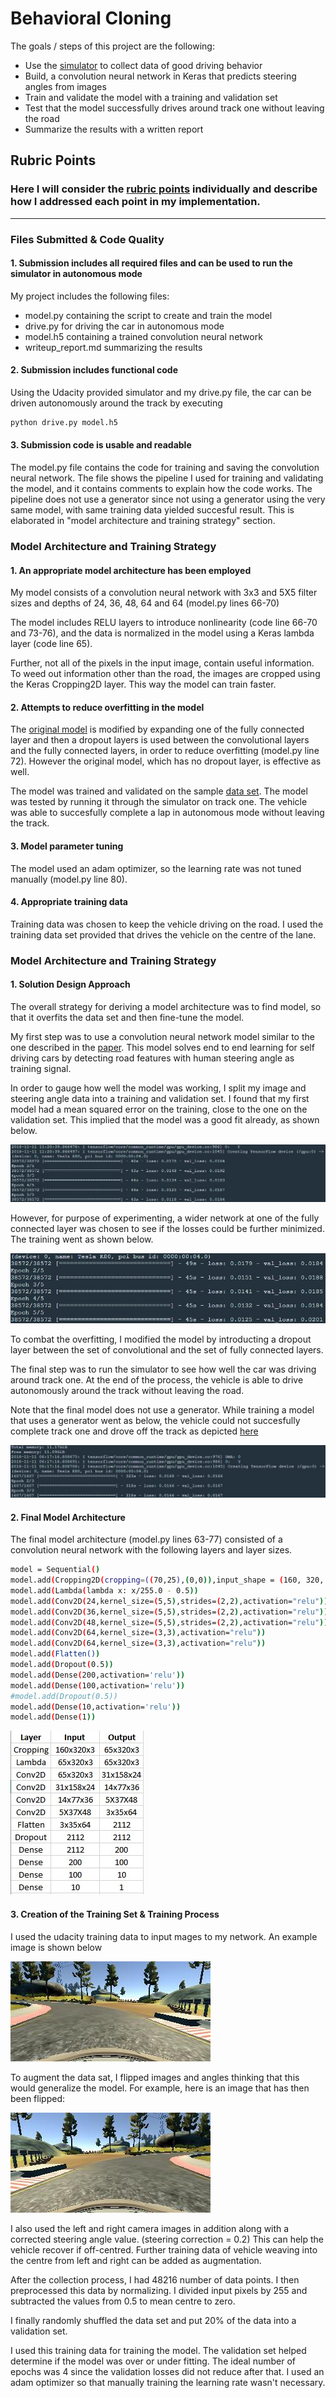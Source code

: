 # **Behavioral Cloning** 

The goals / steps of this project are the following:
* Use the [simulator](https://github.com/udacity/self-driving-car-sim) to collect data of good driving behavior
* Build, a convolution neural network in Keras that predicts steering angles from images
* Train and validate the model with a training and validation set
* Test that the model successfully drives around track one without leaving the road
* Summarize the results with a written report


[//]: # (Image References)

[image1]: ./images/Original.jpg "Original Model Training"
[image2]: ./images/model.jpg "Model training"
[image3]: ./images/architecture.jpg "Model Architecture"
[image4]: ./images/sample.jpg "Sample Training Image"
[image5]: ./images/sample_flipped.jpg "Sample Flipped Image"
[image6]: ./images/model_gen.jpg "Model with Generator"

## Rubric Points
### Here I will consider the [rubric points](https://review.udacity.com/#!/rubrics/432/view) individually and describe how I addressed each point in my implementation.  

---
### Files Submitted & Code Quality

#### 1. Submission includes all required files and can be used to run the simulator in autonomous mode

My project includes the following files:
* model.py containing the script to create and train the model
* drive.py for driving the car in autonomous mode
* model.h5 containing a trained convolution neural network 
* writeup_report.md summarizing the results

#### 2. Submission includes functional code
Using the Udacity provided simulator and my drive.py file, the car can be driven autonomously around the track by executing 
```sh
python drive.py model.h5
```

#### 3. Submission code is usable and readable

The model.py file contains the code for training and saving the convolution neural network. The file shows the pipeline I used for training and validating the model, and it contains comments to explain how the code works. The pipeline does not use a generator since not using a generator using the very same model, with same training data yielded succesful result. This is elaborated in "model architecture and training strategy" section.

### Model Architecture and Training Strategy

#### 1. An appropriate model architecture has been employed

My model consists of a convolution neural network with 3x3 and 5X5 filter sizes and depths of 24, 36, 48, 64 and 64 (model.py lines 66-70) 

The model includes RELU layers to introduce nonlinearity (code line 66-70 and 73-76), and the data is normalized in the model using a Keras lambda layer (code line 65). 

Further, not all of the pixels in the input image, contain useful information. To weed out information other than the road, the images are cropped using the Keras Cropping2D layer. This way the model can train faster.

#### 2. Attempts to reduce overfitting in the model

The [original model](http://images.nvidia.com/content/tegra/automotive/images/2016/solutions/pdf/end-to-end-dl-using-px.pdf) is modified by expanding one of the fully connected layer and then a dropout layers is used between the convolutional layers and the fully connected layers, in order to reduce overfitting (model.py line 72). However the original model, which has no dropout layer, is effective as well.

The model was trained and validated on the sample [data set](https://d17h27t6h515a5.cloudfront.net/topher/2016/December/584f6edd_data/data.zip). The model was tested by running it through the simulator on track one. The vehicle was able to succesfully complete a lap in autonomous mode without leaving the track.

#### 3. Model parameter tuning

The model used an adam optimizer, so the learning rate was not tuned manually (model.py line 80).

#### 4. Appropriate training data

Training data was chosen to keep the vehicle driving on the road. I used the training data set provided that drives the vehicle on the centre of the lane.

### Model Architecture and Training Strategy

#### 1. Solution Design Approach

The overall strategy for deriving a model architecture was to find model, so that it overfits the data set and then fine-tune the model.

My first step was to use a convolution neural network model similar to the one described in the [paper](http://images.nvidia.com/content/tegra/automotive/images/2016/solutions/pdf/end-to-end-dl-using-px.pdf). This model solves end to end learning for self driving cars by detecting road features with human steering angle as training signal. 

In order to gauge how well the model was working, I split my image and steering angle data into a training and validation set. I found that my first model had a mean squared error on the training, close to the one on the validation set. This implied that the model was a good fit already, as shown below. 

![alt text][image1]

However, for purpose of experimenting, a wider network at one of the fully connected layer was chosen to see if the losses could be further minimized. The training went as shown below.

![alt text][image2]

To combat the overfitting, I modified the model by introducting a dropout layer between the set of convolutional and the set of fully connected layers. 

The final step was to run the simulator to see how well the car was driving around track one.
At the end of the process, the vehicle is able to drive autonomously around the track without leaving the road.

Note that the final model does not use a generator. While training a model that uses a generator went as below, the vehicle could not succesfully complete track one and drove off the track as depicted [here](https://github.com/sidharth2189/CarND-Behavioral-Cloning-P3/blob/master/video_gen.mp4)

![alt text][image6]

#### 2. Final Model Architecture

The final model architecture (model.py lines 63-77) consisted of a convolution neural network with the following layers and layer sizes.

```sh
model = Sequential()
model.add(Cropping2D(cropping=((70,25),(0,0)),input_shape = (160, 320, 3)))
model.add(Lambda(lambda x: x/255.0 - 0.5))
model.add(Conv2D(24,kernel_size=(5,5),strides=(2,2),activation="relu"))
model.add(Conv2D(36,kernel_size=(5,5),strides=(2,2),activation="relu"))
model.add(Conv2D(48,kernel_size=(5,5),strides=(2,2),activation="relu"))
model.add(Conv2D(64,kernel_size=(3,3),activation="relu"))
model.add(Conv2D(64,kernel_size=(3,3),activation="relu"))
model.add(Flatten())
model.add(Dropout(0.5))
model.add(Dense(200,activation='relu'))
model.add(Dense(100,activation='relu')) 
#model.add(Dropout(0.5))
model.add(Dense(10,activation='relu'))
model.add(Dense(1))
```
![alt text][image3]

#### 3. Creation of the Training Set & Training Process

I used the udacity training data to input mages to my network. An example image is shown below

![alt text][image4]

To augment the data sat, I flipped images and angles thinking that this would generalize the model. For example, here is an image that has then been flipped:

![alt text][image5]

I also used the left and right camera images in addition along with a corrected steering angle value. (steering correction = 0.2)
This can help the vehicle recover if off-centred. Further training data of vehicle weaving into the centre from left and right can be added as augmentation.

After the collection process, I had 48216 number of data points. I then preprocessed this data by normalizing. I divided input pixels by 255 and subtracted the values from 0.5 to mean centre to zero.

I finally randomly shuffled the data set and put 20% of the data into a validation set. 

I used this training data for training the model. The validation set helped determine if the model was over or under fitting. The ideal number of epochs was 4 since the validation losses did not reduce after that. I used an adam optimizer so that manually training the learning rate wasn't necessary.
